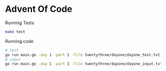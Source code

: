 # Advent Of Code

Running Tests
```sh
make test
```

Running code
```sh
# test
go run main.go -day 1 -part 1 -file twentythree/dayone/dayone_test.txt
# input
go run main.go -day 1 -part 1 -file twentythree/dayone/dayone_input.txt
```